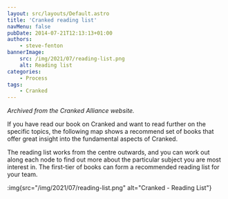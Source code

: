 ```yaml
---
layout: src/layouts/Default.astro
title: 'Cranked reading list'
navMenu: false
pubDate: 2014-07-21T12:13:13+01:00
authors:
    - steve-fenton
bannerImage:
    src: /img/2021/07/reading-list.png
    alt: Reading list
categories:
    - Process
tags:
    - Cranked
---
```


*Archived from the Cranked Alliance website.*

If you have read our book on Cranked and want to read further on the specific topics, the following map shows a recommend set of books that offer great insight into the fundamental aspects of Cranked.

The reading list works from the centre outwards, and you can work out along each node to find out more about the particular subject you are most interest in. The first-tier of books can form a recommended reading list for your team.

:img{src="/img/2021/07/reading-list.png" alt="Cranked - Reading List"}